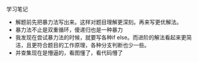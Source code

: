 学习笔记
- 解题前先把暴力法写出来。这样对题目理解更深刻。再来写更优解法。
- 暴力法不止是双重循环，傻递归也是一种暴力
- 我发现在尝试暴力法的时候，就要写各种if else。而进阶的解法看起来更简洁，且更符合题目的工作原理，各种分支判断也少一些。
- 并查集现在是懵逼的，看图懂了，看代码懵了